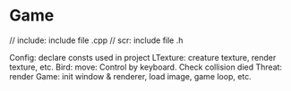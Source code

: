 # Game
// include: include file .cpp 
// scr: include file .h 

Config: declare consts used in project
LTexture: creature texture, render texture, etc.
Bird:
move: Control by keyboard. Check collision
died
Threat: render
Game: init window & renderer, load image, game loop, etc.
